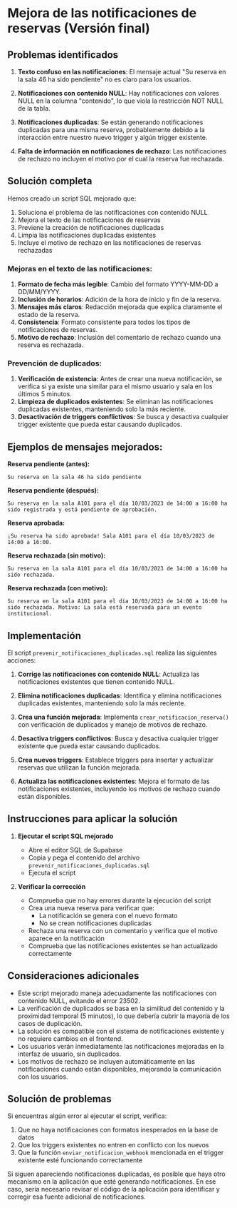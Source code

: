 # Mejora de las notificaciones de reservas (Versión final)

## Problemas identificados

1. **Texto confuso en las notificaciones**: El mensaje actual "Su reserva en la sala 46 ha sido pendiente" no es claro para los usuarios.

2. **Notificaciones con contenido NULL**: Hay notificaciones con valores NULL en la columna "contenido", lo que viola la restricción NOT NULL de la tabla.

3. **Notificaciones duplicadas**: Se están generando notificaciones duplicadas para una misma reserva, probablemente debido a la interacción entre nuestro nuevo trigger y algún trigger existente.

4. **Falta de información en notificaciones de rechazo**: Las notificaciones de rechazo no incluyen el motivo por el cual la reserva fue rechazada.

## Solución completa

Hemos creado un script SQL mejorado que:

1. Soluciona el problema de las notificaciones con contenido NULL
2. Mejora el texto de las notificaciones de reservas
3. Previene la creación de notificaciones duplicadas
4. Limpia las notificaciones duplicadas existentes
5. Incluye el motivo de rechazo en las notificaciones de reservas rechazadas

### Mejoras en el texto de las notificaciones:

1. **Formato de fecha más legible**: Cambio del formato YYYY-MM-DD a DD/MM/YYYY.
2. **Inclusión de horarios**: Adición de la hora de inicio y fin de la reserva.
3. **Mensajes más claros**: Redacción mejorada que explica claramente el estado de la reserva.
4. **Consistencia**: Formato consistente para todos los tipos de notificaciones de reservas.
5. **Motivo de rechazo**: Inclusión del comentario de rechazo cuando una reserva es rechazada.

### Prevención de duplicados:

1. **Verificación de existencia**: Antes de crear una nueva notificación, se verifica si ya existe una similar para el mismo usuario y sala en los últimos 5 minutos.
2. **Limpieza de duplicados existentes**: Se eliminan las notificaciones duplicadas existentes, manteniendo solo la más reciente.
3. **Desactivación de triggers conflictivos**: Se busca y desactiva cualquier trigger existente que pueda estar causando duplicados.

## Ejemplos de mensajes mejorados:

**Reserva pendiente (antes):**
```
Su reserva en la sala 46 ha sido pendiente
```

**Reserva pendiente (después):**
```
Su reserva en la sala A101 para el día 10/03/2023 de 14:00 a 16:00 ha sido registrada y está pendiente de aprobación.
```

**Reserva aprobada:**
```
¡Su reserva ha sido aprobada! Sala A101 para el día 10/03/2023 de 14:00 a 16:00.
```

**Reserva rechazada (sin motivo):**
```
Su reserva en la sala A101 para el día 10/03/2023 de 14:00 a 16:00 ha sido rechazada.
```

**Reserva rechazada (con motivo):**
```
Su reserva en la sala A101 para el día 10/03/2023 de 14:00 a 16:00 ha sido rechazada. Motivo: La sala está reservada para un evento institucional.
```

## Implementación

El script `prevenir_notificaciones_duplicadas.sql` realiza las siguientes acciones:

1. **Corrige las notificaciones con contenido NULL**: Actualiza las notificaciones existentes que tienen contenido NULL.

2. **Elimina notificaciones duplicadas**: Identifica y elimina notificaciones duplicadas existentes, manteniendo solo la más reciente.

3. **Crea una función mejorada**: Implementa `crear_notificacion_reserva()` con verificación de duplicados y manejo de motivos de rechazo.

4. **Desactiva triggers conflictivos**: Busca y desactiva cualquier trigger existente que pueda estar causando duplicados.

5. **Crea nuevos triggers**: Establece triggers para insertar y actualizar reservas que utilizan la función mejorada.

6. **Actualiza las notificaciones existentes**: Mejora el formato de las notificaciones existentes, incluyendo los motivos de rechazo cuando están disponibles.

## Instrucciones para aplicar la solución

1. **Ejecutar el script SQL mejorado**
   - Abre el editor SQL de Supabase
   - Copia y pega el contenido del archivo `prevenir_notificaciones_duplicadas.sql`
   - Ejecuta el script

2. **Verificar la corrección**
   - Comprueba que no hay errores durante la ejecución del script
   - Crea una nueva reserva para verificar que:
     - La notificación se genera con el nuevo formato
     - No se crean notificaciones duplicadas
   - Rechaza una reserva con un comentario y verifica que el motivo aparece en la notificación
   - Comprueba que las notificaciones existentes se han actualizado correctamente

## Consideraciones adicionales

- Este script mejorado maneja adecuadamente las notificaciones con contenido NULL, evitando el error 23502.
- La verificación de duplicados se basa en la similitud del contenido y la proximidad temporal (5 minutos), lo que debería cubrir la mayoría de los casos de duplicación.
- La solución es compatible con el sistema de notificaciones existente y no requiere cambios en el frontend.
- Los usuarios verán inmediatamente las notificaciones mejoradas en la interfaz de usuario, sin duplicados.
- Los motivos de rechazo se incluyen automáticamente en las notificaciones cuando están disponibles, mejorando la comunicación con los usuarios.

## Solución de problemas

Si encuentras algún error al ejecutar el script, verifica:

1. Que no haya notificaciones con formatos inesperados en la base de datos
2. Que los triggers existentes no entren en conflicto con los nuevos
3. Que la función `enviar_notificacion_webhook` mencionada en el trigger existente esté funcionando correctamente

Si siguen apareciendo notificaciones duplicadas, es posible que haya otro mecanismo en la aplicación que esté generando notificaciones. En ese caso, sería necesario revisar el código de la aplicación para identificar y corregir esa fuente adicional de notificaciones. 